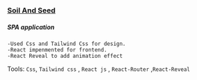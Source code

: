 <h3><a href="https://imrulemon-soil-seed.netlify.app/home" target="_blank" rel="noreferrer"> Soil And Seed </a></h3>

  <h5>SPA application</h5>
  
    -Used Css and Tailwind Css for design.
    -React impenmented for frontend.
    -React Reveal to add animation effect
    
   Tools: `Css`, `Tailwind css` , `React js` , `React-Router` ,`React-Reveal`
